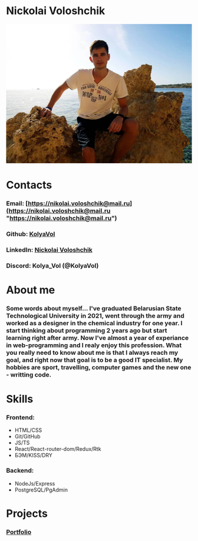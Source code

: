 # Nickolai Voloshchik

![My photo](myPhoto.jpg "My Photo")

# Contacts

### Email: [https://nikolai.voloshchik@mail.ru](https://nikolai.voloshchik@mail.ru "https://nikolai.voloshchik@mail.ru")

### Github: [KolyaVol](https://github.com/KolyaVol "https://github.com/KolyaVol")

### LinkedIn: [Nickolai Voloshchik](https://www.linkedin.com/in/nikolai-voloshchik-625643253 "https://www.linkedin.com/in/nikolai-voloshchik-625643253")

### Discord: Kolya_Vol (@KolyaVol)

# About me

### Some words about myself... I've graduated Belarusian State Technological University in 2021, went through the army and worked as a designer in the chemical industry for one year. I start thinking about programming 2 years ago but start learning right after army. Now I've almost a year of experiance in web-programming and I realy enjoy this profession. What you really need to know about me is that I always reach my goal, and right now that goal is to be a good IT specialist. My hobbies are sport, travelling, computer games and the new one - writting code.

# Skills

### Frontend:

- HTML/CSS
- Git/GitHub
- JS/TS
- React/React-router-dom/Redux/Rtk
- БЭМ/KISS/DRY

### Backend:

- NodeJs/Express
- PostgreSQL/PgAdmin

# Projects

### [Portfolio](https://github.com/KolyaVol "GitHub")
